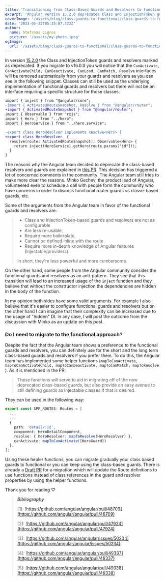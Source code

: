 ```yaml
---
title: 'Transitioning from Class-Based Guards and Resolvers to functional in Angular'
excerpt: 'Angular version 15.2.0 deprecates Class and InjectionToken guards and resolvers, favoring a functional approach. The upcoming v16.0.0 release automatically removes specific interfaces, sparking discussions within the community'
coverImage: '/assets/blog/class-guards-to-functional/class-guards-to-functional.png'
date: '2023-05-22T05:35:07.322Z'
author:
  name: Stefanos Lignos
  picture: '/assets/my-photo.jpeg'
ogImage:
  url: '/assets/blog/class-guards-to-functional/class-guards-to-functional.png'
---
```


In version [15.2.0](https://github.com/angular/angular/blob/main/CHANGELOG.md#1520-2023-02-22) the Class and InjectionToken guards and resolvers marked as deprecated. If you migrate to v16.0.0 you will notice that the `CanActivate, CanActivateChild, CanDeactivate, CanLoad, CanMatch, Resolve` interfaces will be removed automatically from your guards and resolvers as you can see in the following snippet. Classes can still be used as the underlying implementation of functional guards and resolvers but there will not be an interface requiring a specific structure for those classes.

```diff
import { inject } from "@angular/core";
-import { ActivatedRouteSnapshot, Resolve } from "@angular/router";
+import { ActivatedRouteSnapshot } from "@angular/router";
import { Observable } from "rxjs";
import { Hero } from "../hero";
import { HeroService } from "../hero.service";

-export class HeroResolver implements Resolve<Hero> {
+export class HeroResolver  {
  resolve(route: ActivatedRouteSnapshot): Observable<Hero> {
    return inject(HeroService).getHero(route.params["id"]!);
  }
}
```

The reasons why the Angular team decided to deprecate the class-based resolvers and guards are explained in [this PR](https://github.com/angular/angular/pull/47924#issue-1430181322). This decision has triggered a lot of concerned comments in the community. The Angular team still tries to make more clear the reasons. Minko Gechev, the product lead of Angular, volunteered even to schedule a call with people form the community who have concerns in order to discuss functional router guards vs classe-based guards, etc.

Some of the arguments from the Angular team in favor of the functional guards and resolvers are: 

> - Class and InjectionToken-based guards and resolvers are not as configurable 
> - Are less re-usable, 
> - Require more boilerplate, 
> - Cannot be defined inline with the route 
> - Require more in-depth knowledge of Angular features (Injectable/providers). 
> 
> In short, they're less powerful and more cumbersome.

On the other hand, some people from the Angular community consider the functional guards and resolvers as an anti-pattern. They see that this transition will lead to an increased usage of the `inject` function and they believe that without the constructor injection the dependencies are hidden in the body of the function. 

In my opinion both sides have some valid arguments. For example I also believe that it's easier to configure functional guards and resolvers but on the other hand I can imagine that their complexity can be increased due to the usage of "hidden" DI. In any case, I will post the outcome from the discussion with Minko as an update on this post. 

### Do I need to migrate to the functional approach?

Despite the fact that the Angular team shows a preference to the functional guards and resolvers, you can definitely use for the short and the long term class-based guards and resolvers if you prefer them. To do this, the Angular team has implemented some helper functions (`mapToCanActivate, mapToCanActivateChild, mapToCanDeactivate, mapToCanMatch, mapToResolve` ). As it is mentioned in the PR:

> These functions will serve to aid in migrating off of the now deprecated class-based guards, but also provide an easy avenue to still defining guards as Injectable classes if that is desired.

They can be used in the following way:

```ts
export const APP_ROUTES: Routes = [
  ...
  ...
  {
    path: 'detail/:id',
    component: HeroDetailComponent,
    resolve: { heroResolver: mapToResolve(HeroResolver) },
    canActivate: mapToCanActivate([HeroGuard])
  },
];
```

Using these hepler functions, you can migrate gradually your class based guards to functional or you can keep using the class-based guards. There is already a [Draft PR](https://github.com/angular/angular/pull/49338) for a migration which will update the Route definitions to use functions instead of class references in the guard and resolver properties by using the helper functions.


Thank you for reading ♡



> **_Bibliography_**
>
> \[1\]: [https://github.com/angular/angular/pull/48709](https://github.com/angular/angular/pull/48709) 
> 
> \[2\]: [https://github.com/angular/angular/pull/47924](https://github.com/angular/angular/pull/47924)
>
> \[3\]: [https://github.com/angular/angular/issues/50234](https://github.com/angular/angular/issues/50234)
> 
> \[4\]: [https://github.com/angular/angular/pull/49337](https://github.com/angular/angular/pull/49337) 
>
> \[5\]: [https://github.com/angular/angular/pull/49338](https://github.com/angular/angular/pull/49338)  


